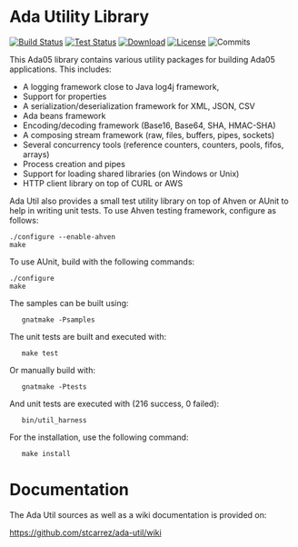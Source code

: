 # Ada Utility Library

[![Build Status](https://img.shields.io/jenkins/s/http/jenkins.vacs.fr/Ada-Util.svg)](http://jenkins.vacs.fr/job/Ada-Util/)
[![Test Status](https://img.shields.io/jenkins/t/http/jenkins.vacs.fr/Ada-Util.svg)](http://jenkins.vacs.fr/job/Ada-Util/)
[![Download](https://img.shields.io/badge/download-1.8.0-brightgreen.svg)](http://download.vacs.fr/ada-util/ada-util-1.8.0.tar.gz)
[![License](http://img.shields.io/badge/license-APACHE2-blue.svg)](LICENSE)
![Commits](https://img.shields.io/github/commits-since/stcarrez/ada-util/ada-util-1.8.0.svg)


This Ada05 library contains various utility packages for building
Ada05 applications.  This includes:

* A logging framework close to Java log4j framework,
* Support for properties
* A serialization/deserialization framework for XML, JSON, CSV
* Ada beans framework
* Encoding/decoding framework (Base16, Base64, SHA, HMAC-SHA)
* A composing stream framework (raw, files, buffers, pipes, sockets)
* Several concurrency tools (reference counters, counters, pools, fifos, arrays)
* Process creation and pipes
* Support for loading shared libraries (on Windows or Unix)
* HTTP client library on top of CURL or AWS

Ada Util also provides a small test utility library on top of
Ahven or AUnit to help in writing unit tests.
To use Ahven testing framework, configure as follows:

```
./configure --enable-ahven
make
```

To use AUnit, build with the following commands:
```
./configure
make
```
The samples can be built using:
```
   gnatmake -Psamples
```   
   
The unit tests are built and executed with:
```
   make test
```
Or manually build with:
```
   gnatmake -Ptests
```

And unit tests are executed with (216 success, 0 failed):
```
   bin/util_harness
```
For the installation, use the following command:
```
   make install
```

# Documentation

The Ada Util sources as well as a wiki documentation is provided on:

   https://github.com/stcarrez/ada-util/wiki
